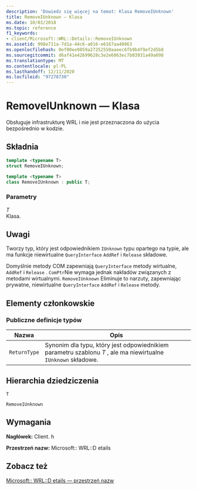 ```yaml
---
description: 'Dowiedz się więcej na temat: Klasa RemoveIUnknown'
title: RemoveIUnknown — Klasa
ms.date: 10/03/2018
ms.topic: reference
f1_keywords:
- client/Microsoft::WRL::Details::RemoveIUnknown
ms.assetid: 998e711a-7d1a-44c6-a016-e6167aa40863
ms.openlocfilehash: 0ef00ee9859a27252550aaeec6fb9b4f9ef2d5b8
ms.sourcegitcommit: d6af41e42699628c3e2e6063ec7b03931a49a098
ms.translationtype: MT
ms.contentlocale: pl-PL
ms.lasthandoff: 12/11/2020
ms.locfileid: "97278730"
---
```

# <a name="removeiunknown-class"></a>RemoveIUnknown — Klasa

Obsługuje infrastrukturę WRL i nie jest przeznaczona do użycia bezpośrednio w kodzie.

## <a name="syntax"></a>Składnia

```cpp
template <typename T>
struct RemoveIUnknown;

template <typename T>
class RemoveIUnknown : public T;
```

### <a name="parameters"></a>Parametry

*T*<br/>
Klasa.

## <a name="remarks"></a>Uwagi

Tworzy typ, który jest odpowiednikiem `IUnknown` typu opartego na typie, ale ma funkcje niewirtualne `QueryInterface` `AddRef` i `Release` składowe.

Domyślnie metody COM zapewniają `QueryInterface` metody wirtualne, `AddRef` i `Release` . `ComPtr`Nie wymaga jednak nakładów związanych z metodami wirtualnymi. `RemoveIUnknown` Eliminuje to narzuty, zapewniając prywatne, niewirtualne `QueryInterface` `AddRef` i `Release` metody.

## <a name="members"></a>Elementy członkowskie

### <a name="public-typedefs"></a>Publiczne definicje typów

|Nazwa|Opis|
|----------|-----------------|
|`ReturnType`|Synonim dla typu, który jest odpowiednikiem parametru szablonu *T* , ale ma niewirtualne `IUnknown` składowe.|

## <a name="inheritance-hierarchy"></a>Hierarchia dziedziczenia

`T`

`RemoveIUnknown`

## <a name="requirements"></a>Wymagania

**Nagłówek:** Client. h

**Przestrzeń nazw:** Microsoft:: WRL::D etails

## <a name="see-also"></a>Zobacz też

[Microsoft:: WRL::D etails — przestrzeń nazw](microsoft-wrl-details-namespace.md)
